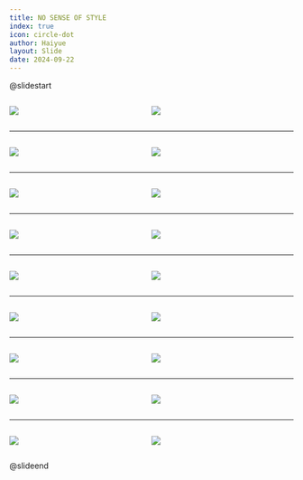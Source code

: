 ```yaml
---
title: NO SENSE OF STYLE
index: true
icon: circle-dot
author: Haiyue
layout: Slide
date: 2024-09-22
---
```

 
@slidestart

<div style="display:flex">
<div style="flex:1">

![](https://raw.githubusercontent.com/yclord/reading/refs/heads/master/english/Level-S/NO%20SENSE%20OF%20STYLE/001.webp)
</div>
<div style="flex:1">

![](https://raw.githubusercontent.com/yclord/reading/refs/heads/master/english/Level-S/NO%20SENSE%20OF%20STYLE/002.webp)
</div>
</div>

---

<div style="display:flex">
<div style="flex:1">

![](https://raw.githubusercontent.com/yclord/reading/refs/heads/master/english/Level-S/NO%20SENSE%20OF%20STYLE/003.webp)
</div>
<div style="flex:1">

![](https://raw.githubusercontent.com/yclord/reading/refs/heads/master/english/Level-S/NO%20SENSE%20OF%20STYLE/004.webp)
</div>
</div>

---

<div style="display:flex">
<div style="flex:1">

![](https://raw.githubusercontent.com/yclord/reading/refs/heads/master/english/Level-S/NO%20SENSE%20OF%20STYLE/005.webp)
</div>
<div style="flex:1">

![](https://raw.githubusercontent.com/yclord/reading/refs/heads/master/english/Level-S/NO%20SENSE%20OF%20STYLE/006.webp)
</div>
</div>

---

<div style="display:flex">
<div style="flex:1">

![](https://raw.githubusercontent.com/yclord/reading/refs/heads/master/english/Level-S/NO%20SENSE%20OF%20STYLE/007.webp)
</div>
<div style="flex:1">

![](https://raw.githubusercontent.com/yclord/reading/refs/heads/master/english/Level-S/NO%20SENSE%20OF%20STYLE/008.webp)
</div>
</div>

---

<div style="display:flex">
<div style="flex:1">

![](https://raw.githubusercontent.com/yclord/reading/refs/heads/master/english/Level-S/NO%20SENSE%20OF%20STYLE/009.webp)
</div>
<div style="flex:1">

![](https://raw.githubusercontent.com/yclord/reading/refs/heads/master/english/Level-S/NO%20SENSE%20OF%20STYLE/010.webp)
</div>
</div>

---

<div style="display:flex">
<div style="flex:1">

![](https://raw.githubusercontent.com/yclord/reading/refs/heads/master/english/Level-S/NO%20SENSE%20OF%20STYLE/011.webp)
</div>
<div style="flex:1">

![](https://raw.githubusercontent.com/yclord/reading/refs/heads/master/english/Level-S/NO%20SENSE%20OF%20STYLE/012.webp)
</div>
</div>

---

<div style="display:flex">
<div style="flex:1">

![](https://raw.githubusercontent.com/yclord/reading/refs/heads/master/english/Level-S/NO%20SENSE%20OF%20STYLE/013.webp)
</div>
<div style="flex:1">

![](https://raw.githubusercontent.com/yclord/reading/refs/heads/master/english/Level-S/NO%20SENSE%20OF%20STYLE/014.webp)
</div>
</div>

---

<div style="display:flex">
<div style="flex:1">

![](https://raw.githubusercontent.com/yclord/reading/refs/heads/master/english/Level-S/NO%20SENSE%20OF%20STYLE/015.webp)
</div>
<div style="flex:1">

![](https://raw.githubusercontent.com/yclord/reading/refs/heads/master/english/Level-S/NO%20SENSE%20OF%20STYLE/016.webp)
</div>
</div>

---

<div style="display:flex">
<div style="flex:1">

![](https://raw.githubusercontent.com/yclord/reading/refs/heads/master/english/Level-S/NO%20SENSE%20OF%20STYLE/017.webp)
</div>
<div style="flex:1">

![](https://raw.githubusercontent.com/yclord/reading/refs/heads/master/english/Level-S/NO%20SENSE%20OF%20STYLE/018.webp)
</div>
</div>

@slideend